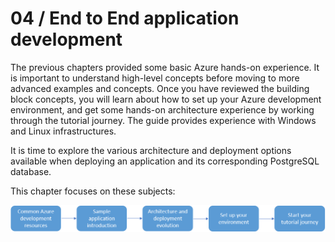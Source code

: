 # 04 / End to End application development

The previous chapters provided some basic Azure hands-on experience. It is important to understand high-level concepts before moving to more advanced examples and concepts. Once you have reviewed the building block concepts, you will learn about how to set up your Azure development environment, and get some hands-on architecture experience by working through the tutorial journey. The guide provides experience with Windows and Linux infrastructures.

It is time to explore the various architecture and deployment options available when deploying an application and its corresponding PostgreSQL database.

This chapter focuses on these subjects:

![This image explains the progression of topics in this chapter.](media/end-to-end-deployment-chapter-steps.png "Chapter topics list")
